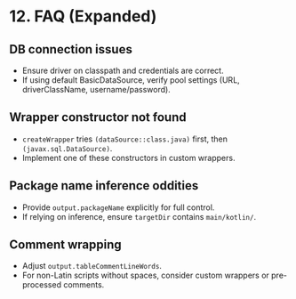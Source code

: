 # 12. FAQ (Expanded)

## DB connection issues
- Ensure driver on classpath and credentials are correct.
- If using default BasicDataSource, verify pool settings (URL, driverClassName, username/password).

## Wrapper constructor not found
- `createWrapper` tries `(dataSource::class.java)` first, then `(javax.sql.DataSource)`.
- Implement one of these constructors in custom wrappers.

## Package name inference oddities
- Provide `output.packageName` explicitly for full control.
- If relying on inference, ensure `targetDir` contains `main/kotlin/`.

## Comment wrapping
- Adjust `output.tableCommentLineWords`.
- For non-Latin scripts without spaces, consider custom wrappers or pre-processed comments.
